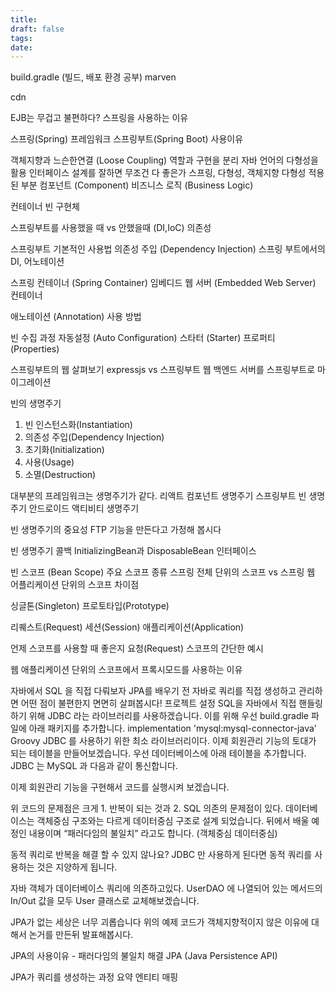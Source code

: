 ```yaml
---
title: 
draft: false
tags: 
date:
---
```


build.gradle (빌드, 배포 환경 공부)
marven

cdn

EJB는 무겁고 불편하다?
스프링을 사용하는 이유

스프링(Spring) 프레임워크
스프링부트(Spring Boot)
사용이유

객체지향과 느슨한연결 (Loose Coupling) 역할과 구현을 분리
자바 언어의 다형성을 활용
인터페이스 설계를 잘하면 무조건 다 좋은가
스프링, 다형성, 객체지향
다형성 적용된 부분
컴포넌트 (Component)
비즈니스 로직 (Business Logic)

컨테이너
빈
구현체

스프링부트를 사용했을 때 vs 안했을때 (DI,IoC)
의존성

스프링부트 기본적인 사용법
의존성 주입 (Dependency Injection)
스프링 부트에서의 DI, 어노테이션

스프링 컨테이너 (Spring Container)
임베디드 웹 서버 (Embedded Web Server) 컨테이너

애노테이션 (Annotation) 사용 방법

빈 수집 과정
자동설정 (Auto Configuration)
스타터 (Starter)
프로퍼티 (Properties)

스프링부트의 웹 살펴보기
expressjs vs 스프링부트 웹 
백엔드 서버를 스프링부트로 마이그레이션


빈의 생명주기

1. 빈 인스턴스화(Instantiation)
2. 의존성 주입(Dependency Injection)
3. 초기화(Initialization)
4. 사용(Usage)
5. 소멸(Destruction)

대부분의 프레임워크는 생명주기가 같다.
리액트 컴포넌트 생명주기
스프링부트 빈 생명주기
안드로이드 액티비티 생명주기

빈 생명주기의 중요성
FTP 기능을 만든다고 가정해 봅시다

빈 생명주기 콜백
InitializingBean과 DisposableBean 인터페이스

빈 스코프 (Bean Scope)
주요 스코프 종류
스프링 전체 단위의 스코프 vs 스프링 웹 어플리케이션 단위의 스코프 차이점

싱글톤(Singleton)
프로토타입(Prototype)

리퀘스트(Request)
세션(Session)
애플리케이션(Application)

언제 스코프를 사용할 때 좋은지
요청(Request) 스코프의 간단한 예시

웹 애플리케이션 단위의 스코프에서 프록시모드를 사용하는 이유

자바에서 SQL 을 직접 다뤄보자
JPA를 배우기 전 자바로 쿼리를 직접 생성하고 관리하면 어떤 점이 불편한지 면면히 살펴봅시다! 
프로젝트 설정
SQL을 자바에서 직접 핸들링하기 위해 JDBC 라는 라이브러리를 사용하겠습니다.
이를 위해 우선 build.gradle 파일에 아래 패키지를 추가합니다.
implementation 'mysql:mysql-connector-java'
Groovy
JDBC 를 사용하기 위한 최소 라이브러리이다.
이제 회원관리 기능의 토대가 되는 테이블을 만들어보겠습니다.
우선 데이터베이스에 아래 테이블을 추가합니다.
JDBC 는 MySQL 과 다음과 같이 통신합니다.

이제 회원관리 기능을 구현해서 코드를 실행시켜 보겠습니다.

위 코드의 문제점은 크게 1. 반복이 되는 것과 2. SQL 의존의 문제점이 있다.
데이터베이스는 객체중심 구조와는 다르게 데이터중심 구조로 설계 되었습니다.
뒤에서 배울 예정인 내용이며 “패러다임의 불일치” 라고도 합니다. (객체중심  데이터중심)

동적 쿼리로 반복을 해결 할 수 있지 않나요?
JDBC 만 사용하게 된다면 동적 쿼리를 사용하는 것은 지양하게 됩니다.

자바 객체가 데이터베이스 쿼리에 의존하고있다.
UserDAO 에 나열되어 있는 메서드의 In/Out 값을 모두 User 클래스로 교체해보겠습니다.

JPA가 없는 세상은 너무 괴롭습니다
위의 예제 코드가 객체지향적이지 않은 이유에 대해서 논거를 만든뒤 발표해봅시다.

JPA의 사용이유 - 패러다임의 불일치 해결
JPA (Java Persistence API)

JPA가 쿼리를 생성하는 과정 요약
엔티티 매핑